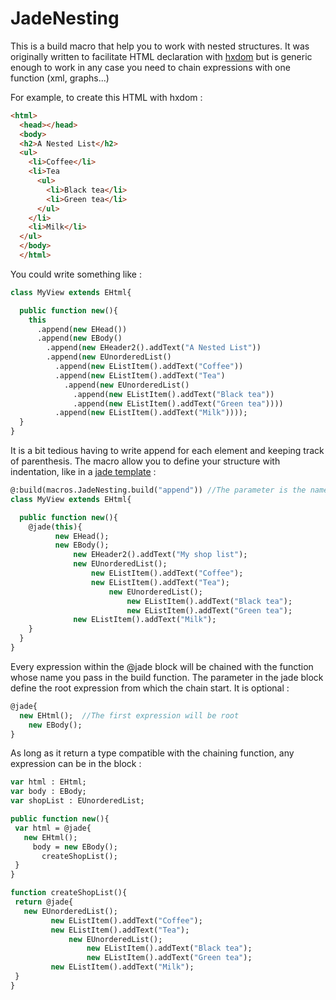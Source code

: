 # JadeNesting

  This is a build macro that help you to work with nested structures. 
  It was originally written to facilitate HTML declaration with [hxdom](https://github.com/Blank101/haxe-dom) but is generic enough to work in any case you need to chain expressions with one function (xml, graphs...)
  
  For example, to create this HTML with hxdom :
  ````html
  <html>
    <head></head>
    <body>
    <h2>A Nested List</h2>
    <ul>
      <li>Coffee</li>
      <li>Tea
        <ul>
          <li>Black tea</li>
          <li>Green tea</li>
        </ul>
      </li>
      <li>Milk</li>
    </ul>
    </body>
    </html>
  ````
  
  You could write something like :
  
  ````haxe
  class MyView extends EHtml{
  
    public function new(){
      this
        .append(new EHead())
        .append(new EBody()
          .append(new EHeader2().addText("A Nested List"))
          .append(new EUnorderedList()
            .append(new EListItem().addText("Coffee"))
            .append(new EListItem().addText("Tea")
              .append(new EUnorderedList()
                .append(new EListItem().addText("Black tea"))
                .append(new EListItem().addText("Green tea"))))
            .append(new EListItem().addText("Milk"))));
    }
  }
  ````
  It is a bit tedious having to write append for each element and keeping track of parenthesis. The macro allow you to define your structure with indentation, like in a [jade template](http://jade-lang.com/) :
  
  ````haxe
  @:build(macros.JadeNesting.build("append")) //The parameter is the name of the chaining function
  class MyView extends EHtml{
  
    public function new(){
      @jade(this){
    		new EHead();
    		new EBody();
    			new EHeader2().addText("My shop list");
    			new EUnorderedList();
    				new EListItem().addText("Coffee");
    				new EListItem().addText("Tea");
    					new EUnorderedList();
    						new EListItem().addText("Black tea");
    						new EListItem().addText("Green tea");
    		    new EListItem().addText("Milk");
  	  }
    }
  }
  ````
  
  Every expression within the @jade block will be chained with the function whose name you pass in the build function.
  The parameter in the jade block define the root expression from which the chain start. It is optional :
  
  ````haxe
  @jade{
    new EHtml();  //The first expression will be root
      new EBody();
  }
  ````
  
  As long as it return a type compatible with the chaining function, any expression can be in the block :
  
   ````haxe
  var html : EHtml;
  var body : EBody;
  var shopList : EUnorderedList;
  
  public function new(){
    var html = @jade{
      new EHtml();
        body = new EBody();
          createShopList();
    }
  }
  
  function createShopList(){
    return @jade{
      new EUnorderedList();
  			new EListItem().addText("Coffee");
  			new EListItem().addText("Tea");
  				new EUnorderedList();
  					new EListItem().addText("Black tea");
  					new EListItem().addText("Green tea");
  			new EListItem().addText("Milk");
    }
  }
  ````
  
